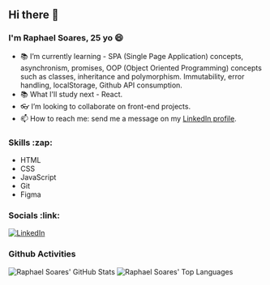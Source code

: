 <h2>Hi there 👋</h2>
<h3>I'm Raphael Soares, 25 yo 😄</h3>

<ul>
  <li>
    📚 I’m currently learning - SPA (Single Page Application) concepts,
    asynchronism, promises, OOP (Object Oriented Programming) concepts such as
    classes, inheritance and polymorphism. Immutability, error handling,
    localStorage, Github API consumption.
  </li>
  <li>📚 What I'll study next - React.</li>
  <li>👓 I’m looking to collaborate on front-end projects.</li>
  <li>
    📫 How to reach me: send me a message on my
    <a href="https://www.linkedin.com/in/rappsoares/" target="_blank"
      >LinkedIn profile</a
    >.
  </li>
</ul>

<h3>Skills :zap:</h3>
<ul>
  <li>HTML</li>
  <li>CSS</li>
  <li>JavaScript</li>
  <li>Git</li>
  <li>Figma</li>
  
</ul>

<h3>Socials :link:</h3>
<a href="https://www.linkedin.com/in/rappsoares/" target="_blank">
  <img
    src="https://img.shields.io/badge/LinkedIn-0077B5?style=for-the-badge&logo=linkedin&logoColor=white"
    alt="LinkedIn" />
</a>

<h3>Github Activities</h3>
<img
  src="https://github-readme-stats.vercel.app/api?username=rappsoares&show_icons=true&theme=radical"
  alt="Raphael Soares' GitHub Stats" />
<img
  src="https://github-readme-stats.vercel.app/api/top-langs/?username=rappsoares&layout=compact&theme=radical"
  alt="Raphael Soares' Top Languages" />
